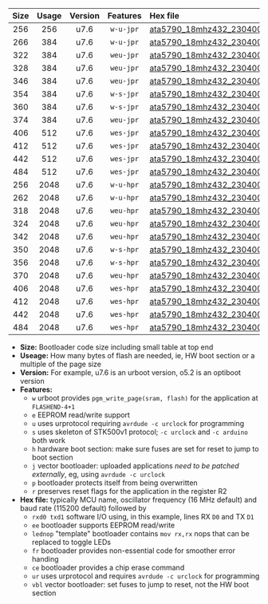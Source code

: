 |Size|Usage|Version|Features|Hex file|
|:-:|:-:|:-:|:-:|:--|
|256|256|u7.6|`w-u-jpr`|[ata5790_18mhz432_230400bps_rxb0_txb1_ur_vbl.hex](https://raw.githubusercontent.com/stefanrueger/urboot/main//ata5790_18mhz432_230400bps_rxb0_txb1_ur_vbl.hex)|
|266|384|u7.6|`w-u-jpr`|[ata5790_18mhz432_230400bps_rxb0_txb1_lednop_ur_vbl.hex](https://raw.githubusercontent.com/stefanrueger/urboot/main//ata5790_18mhz432_230400bps_rxb0_txb1_lednop_ur_vbl.hex)|
|322|384|u7.6|`weu-jpr`|[ata5790_18mhz432_230400bps_rxb0_txb1_ee_ur_vbl.hex](https://raw.githubusercontent.com/stefanrueger/urboot/main//ata5790_18mhz432_230400bps_rxb0_txb1_ee_ur_vbl.hex)|
|328|384|u7.6|`weu-jpr`|[ata5790_18mhz432_230400bps_rxb0_txb1_ee_lednop_ur_vbl.hex](https://raw.githubusercontent.com/stefanrueger/urboot/main//ata5790_18mhz432_230400bps_rxb0_txb1_ee_lednop_ur_vbl.hex)|
|346|384|u7.6|`weu-jpr`|[ata5790_18mhz432_230400bps_rxb0_txb1_ee_lednop_fr_ur_vbl.hex](https://raw.githubusercontent.com/stefanrueger/urboot/main//ata5790_18mhz432_230400bps_rxb0_txb1_ee_lednop_fr_ur_vbl.hex)|
|354|384|u7.6|`w-s-jpr`|[ata5790_18mhz432_230400bps_rxb0_txb1_vbl.hex](https://raw.githubusercontent.com/stefanrueger/urboot/main//ata5790_18mhz432_230400bps_rxb0_txb1_vbl.hex)|
|360|384|u7.6|`w-s-jpr`|[ata5790_18mhz432_230400bps_rxb0_txb1_lednop_vbl.hex](https://raw.githubusercontent.com/stefanrueger/urboot/main//ata5790_18mhz432_230400bps_rxb0_txb1_lednop_vbl.hex)|
|374|384|u7.6|`weu-jpr`|[ata5790_18mhz432_230400bps_rxb0_txb1_ee_lednop_fr_ce_ur_vbl.hex](https://raw.githubusercontent.com/stefanrueger/urboot/main//ata5790_18mhz432_230400bps_rxb0_txb1_ee_lednop_fr_ce_ur_vbl.hex)|
|406|512|u7.6|`wes-jpr`|[ata5790_18mhz432_230400bps_rxb0_txb1_ee_vbl.hex](https://raw.githubusercontent.com/stefanrueger/urboot/main//ata5790_18mhz432_230400bps_rxb0_txb1_ee_vbl.hex)|
|412|512|u7.6|`wes-jpr`|[ata5790_18mhz432_230400bps_rxb0_txb1_ee_lednop_vbl.hex](https://raw.githubusercontent.com/stefanrueger/urboot/main//ata5790_18mhz432_230400bps_rxb0_txb1_ee_lednop_vbl.hex)|
|442|512|u7.6|`wes-jpr`|[ata5790_18mhz432_230400bps_rxb0_txb1_ee_lednop_fr_vbl.hex](https://raw.githubusercontent.com/stefanrueger/urboot/main//ata5790_18mhz432_230400bps_rxb0_txb1_ee_lednop_fr_vbl.hex)|
|484|512|u7.6|`wes-jpr`|[ata5790_18mhz432_230400bps_rxb0_txb1_ee_lednop_fr_ce_vbl.hex](https://raw.githubusercontent.com/stefanrueger/urboot/main//ata5790_18mhz432_230400bps_rxb0_txb1_ee_lednop_fr_ce_vbl.hex)|
|256|2048|u7.6|`w-u-hpr`|[ata5790_18mhz432_230400bps_rxb0_txb1_ur.hex](https://raw.githubusercontent.com/stefanrueger/urboot/main//ata5790_18mhz432_230400bps_rxb0_txb1_ur.hex)|
|262|2048|u7.6|`w-u-hpr`|[ata5790_18mhz432_230400bps_rxb0_txb1_lednop_ur.hex](https://raw.githubusercontent.com/stefanrueger/urboot/main//ata5790_18mhz432_230400bps_rxb0_txb1_lednop_ur.hex)|
|318|2048|u7.6|`weu-hpr`|[ata5790_18mhz432_230400bps_rxb0_txb1_ee_ur.hex](https://raw.githubusercontent.com/stefanrueger/urboot/main//ata5790_18mhz432_230400bps_rxb0_txb1_ee_ur.hex)|
|324|2048|u7.6|`weu-hpr`|[ata5790_18mhz432_230400bps_rxb0_txb1_ee_lednop_ur.hex](https://raw.githubusercontent.com/stefanrueger/urboot/main//ata5790_18mhz432_230400bps_rxb0_txb1_ee_lednop_ur.hex)|
|342|2048|u7.6|`weu-hpr`|[ata5790_18mhz432_230400bps_rxb0_txb1_ee_lednop_fr_ur.hex](https://raw.githubusercontent.com/stefanrueger/urboot/main//ata5790_18mhz432_230400bps_rxb0_txb1_ee_lednop_fr_ur.hex)|
|350|2048|u7.6|`w-s-hpr`|[ata5790_18mhz432_230400bps_rxb0_txb1.hex](https://raw.githubusercontent.com/stefanrueger/urboot/main//ata5790_18mhz432_230400bps_rxb0_txb1.hex)|
|356|2048|u7.6|`w-s-hpr`|[ata5790_18mhz432_230400bps_rxb0_txb1_lednop.hex](https://raw.githubusercontent.com/stefanrueger/urboot/main//ata5790_18mhz432_230400bps_rxb0_txb1_lednop.hex)|
|370|2048|u7.6|`weu-hpr`|[ata5790_18mhz432_230400bps_rxb0_txb1_ee_lednop_fr_ce_ur.hex](https://raw.githubusercontent.com/stefanrueger/urboot/main//ata5790_18mhz432_230400bps_rxb0_txb1_ee_lednop_fr_ce_ur.hex)|
|406|2048|u7.6|`wes-hpr`|[ata5790_18mhz432_230400bps_rxb0_txb1_ee.hex](https://raw.githubusercontent.com/stefanrueger/urboot/main//ata5790_18mhz432_230400bps_rxb0_txb1_ee.hex)|
|412|2048|u7.6|`wes-hpr`|[ata5790_18mhz432_230400bps_rxb0_txb1_ee_lednop.hex](https://raw.githubusercontent.com/stefanrueger/urboot/main//ata5790_18mhz432_230400bps_rxb0_txb1_ee_lednop.hex)|
|442|2048|u7.6|`wes-hpr`|[ata5790_18mhz432_230400bps_rxb0_txb1_ee_lednop_fr.hex](https://raw.githubusercontent.com/stefanrueger/urboot/main//ata5790_18mhz432_230400bps_rxb0_txb1_ee_lednop_fr.hex)|
|484|2048|u7.6|`wes-hpr`|[ata5790_18mhz432_230400bps_rxb0_txb1_ee_lednop_fr_ce.hex](https://raw.githubusercontent.com/stefanrueger/urboot/main//ata5790_18mhz432_230400bps_rxb0_txb1_ee_lednop_fr_ce.hex)|

- **Size:** Bootloader code size including small table at top end
- **Useage:** How many bytes of flash are needed, ie, HW boot section or a multiple of the page size
- **Version:** For example, u7.6 is an urboot version, o5.2 is an optiboot version
- **Features:**
  + `w` urboot provides `pgm_write_page(sram, flash)` for the application at `FLASHEND-4+1`
  + `e` EEPROM read/write support
  + `u` uses urprotocol requiring `avrdude -c urclock` for programming
  + `s` uses skeleton of STK500v1 protocol; `-c urclock` and `-c arduino` both work
  + `h` hardware boot section: make sure fuses are set for reset to jump to boot section
  + `j` vector bootloader: uploaded applications *need to be patched externally*, eg, using `avrdude -c urclock`
  + `p` bootloader protects itself from being overwritten
  + `r` preserves reset flags for the application in the register R2
- **Hex file:** typically MCU name, oscillator frequency (16 MHz default) and baud rate (115200 default) followed by
  + `rxd0 txd1` software I/O using, in this example, lines RX `D0` and TX `D1`
  + `ee` bootloader supports EEPROM read/write
  + `lednop` "template" bootloader contains `mov rx,rx` nops that can be replaced to toggle LEDs
  + `fr` bootloader provides non-essential code for smoother error handing
  + `ce` bootloader provides a chip erase command
  + `ur` uses urprotocol and requires `avrdude -c urclock` for programming
  + `vbl` vector bootloader: set fuses to jump to reset, not the HW boot section
